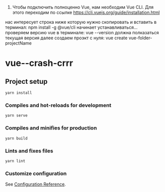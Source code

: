 1. Чтобы подключить полноценно Vue, нам необходим Vue CLI. Для этого переходим по ссылке https://cli.vuejs.org/guide/installation.html

нас интересует строка ниже которую нужно скопировать и вставить в терминал:
npm install -g @vue/cli
начинает устанавливаться...
проверяем версию vue в терминале:
vue --version
должна полказаться текущая версия
далее создаем проэкт с нуля:
vue create vue-folder-projectName

# vue--crash-crrr

## Project setup

```
yarn install
```

### Compiles and hot-reloads for development

```
yarn serve
```

### Compiles and minifies for production

```
yarn build
```

### Lints and fixes files

```
yarn lint
```

### Customize configuration

See [Configuration Reference](https://cli.vuejs.org/config/).
